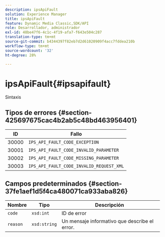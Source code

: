 ```yaml
---
description: ipsApiFault
solution: Experience Manager
title: ipsApiFault
feature: Dynamic Media Classic,SDK/API
role: Desarrollador, administrador
exl-id: 48be47f6-4c1c-4f19-afa7-f643e504c287
translation-type: tm+mt
source-git-commit: b4344397f82eb7d2d61020909f4acc7fddea210b
workflow-type: tm+mt
source-wordcount: '32'
ht-degree: 28%

---
```


# ipsApiFault{#ipsapifault}

Sintaxis

## Tipos de errores {#section-425697675cac4b2ab5c48bd463956401}

| ID | Fallo |
|---|---|
| 30000 | `IPS_API_FAULT_CODE_EXCEPTION` |
| 30001 | `IPS_API_FAULT_CODE_INVALID_PARAMETER` |
| 30002 | `IPS_API_FAULT_CODE_MISSING_PARAMETER` |
| 30003 | `IPS_API_FAULT_CODE_INVALID_REQUEST_XML` |

## Campos predeterminados {#section-37fe1aef1d5f4ca480071ca933aba826}

| Nombre | Tipo | Descripción |
|---|---|---|
| `code` | `xsd:int` | ID de error |
| `reason` | `xsd:string` | Un mensaje informativo que describe el error. |
